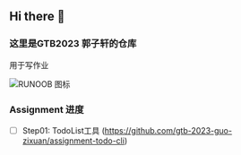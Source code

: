 ## Hi there 👋

<!--

**Here are some ideas to get you started:**

🙋‍♀️ A short introduction - what is your organization all about?
🌈 Contribution guidelines - how can the community get involved?
👩‍💻 Useful resources - where can the community find your docs? Is there anything else the community should know?
🍿 Fun facts - what does your team eat for breakfast?
🧙 Remember, you can do mighty things with the power of [Markdown](https://docs.github.com/github/writing-on-github/getting-started-with-writing-and-formatting-on-github/basic-writing-and-formatting-syntax)
-->

### 这里是GTB2023 郭子轩的仓库

用于写作业

![RUNOOB 图标](https://upload.wikimedia.org/wikipedia/commons/f/f6/Thoughtworks_logo.png)

### Assignment 进度

- [ ] Step01: TodoList工具 (https://github.com/gtb-2023-guo-zixuan/assignment-todo-cli)
